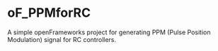 oF_PPMforRC
===========

A simple openFrameworks project for generating PPM (Pulse Position Modulation) signal for RC controllers. 
